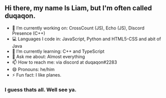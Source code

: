 ## Hi there, my name Is Liam, but I'm often called duqaqon.

- 🔭 I’m currently working on: CrossCount (JS), Echo (JS), Discord Presence (C++)
- 💻 Languages I code in: JavaScript, Python and HTML5-CSS and abit of Java
- 🌱 I’m currently learning: C++ and TypeScript
- 💬 Ask me about: Almost everything
- 📫 How to reach me: via discord at duqaqon#2283
- 😄 Pronouns: he/him
- ⚡ Fun fact: I like planes.

### I guess thats all. Well see ya.
